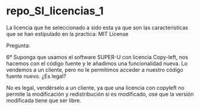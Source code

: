 # repo_SI_licencias_1

La licencia que he seleccionado a sido esta ya que son las caracteristicas que se han estipulado en la practica:
MIT License

Pregunta:

6º Suponga que usamos el software SUPER-U con licencia Copy-left, nos hacemos con el código fuente y le añadimos una funcionalidad nueva. Lo vendemos a un cliente, pero no le permitimos acceder a nuestro código fuente nuevo. ¿Es legal?

No es legal, vendérselo a un cliente, ya que una licencia con copyleft no permite la modificación y redistribución si es modificado, ose que la versión modificada tiene que ser libre.
